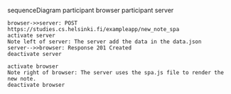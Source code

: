 sequenceDiagram
    participant browser
    participant server

    browser->>server: POST https://studies.cs.helsinki.fi/exampleapp/new_note_spa
    activate server
    Note left of server: The server add the data in the data.json
    server-->>browser: Response 201 Created
    deactivate server

    activate browser
    Note right of browser: The server uses the spa.js file to render the new note.
    deactivate browser